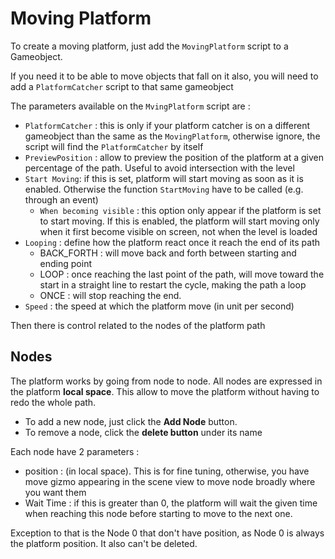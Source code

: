 Moving Platform
===============

To create a moving platform, just add the `MovingPlatform` script to a
Gameobject.

If you need it to be able to move objects that fall on it also, you will
need to add a `PlatformCatcher` script to that same gameobject

The parameters available on the `MvingPlatform` script are :

- `PlatformCatcher` : this is only if your platform catcher is on a different
gameobject than the same as the `MovingPlatform`, otherwise ignore, the script
will find the `PlatformCatcher` by itself
- `PreviewPosition` : allow to preview the position of the platform at a given
percentage of the path. Useful to avoid intersection with the level
- `Start Moving`: if this is set, platform will start moving as soon as it is
enabled. Otherwise the function `StartMoving` have to be called (e.g. through
an event)
    - `When becoming visible` : this option only appear if the platform is set
    to start moving. If this is enabled, the platform will start moving only
    when it first become visible on screen, not when the level is loaded
- `Looping` : define how the platform react once it reach the end of its path
    - BACK_FORTH : will move back and forth between starting and ending point
    - LOOP : once reaching the last point of the path, will move toward the
    start in a straight line to restart the cycle, making the path a loop
    - ONCE : will stop reaching the end.
- `Speed` : the speed at which the platform move (in unit per second)

Then there is control related to the nodes of the platform path

## Nodes

The platform works by going from node to node. All nodes are expressed in the
platform **local space**. This allow to move the platform without having to redo
the whole path.

- To add a new node, just click the **Add Node** button.
- To remove a node, click the **delete button** under its name

Each node have 2 parameters :

- position : (in local space). This is for fine tuning, otherwise, you have
move gizmo appearing in the scene view to move node broadly where you want them
- Wait Time : if this is greater than 0, the platform will wait the given time
when reaching this node before starting to move to the next one.

Exception to that is the Node 0 that don't have position, as Node 0 is always
the platform position. It also can't be deleted.

